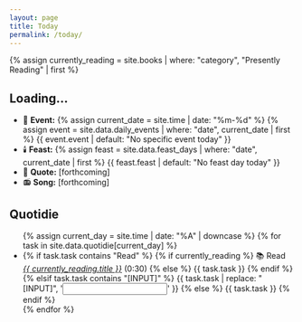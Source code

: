 ```yaml
---
layout: page
title: Today
permalink: /today/
---
```

{% assign currently_reading = site.books | where: "category", "Presently Reading" | first %}
<h2 id="current-date">Loading...</h2>
<ul>
<li>📆 <strong>Event:</strong> 
  {% assign current_date = site.time | date: "%m-%d" %}
  {% assign event = site.data.daily_events | where: "date", current_date | first %}
  <span id="daily-event">{{ event.event | default: "No specific event today" }}</span>
</li>
<li>🕯️ <strong>Feast:</strong> 
  {% assign feast = site.data.feast_days | where: "date", current_date | first %}
  <span id="feast-day">{{ feast.feast | default: "No feast day today" }}</span>
</li>
<li>📝 <strong>Quote:</strong> [forthcoming]</li>
<li>📻 <strong>Song:</strong> [forthcoming]</li>
</ul>
<h2>Quotidie</h2>
<ul id="quotidie-list">
  {% assign current_day = site.time | date: "%A" | downcase %}
  {% for task in site.data.quotidie[current_day] %}
    <li>
      {% if task.task contains "Read" %}
        {% if currently_reading %}
          📚 Read <i><a href="{{ currently_reading.url }}">{{ currently_reading.title }}</a></i> (0:30)
        {% else %}
          {{ task.task }}
        {% endif %}
      {% elsif task.task contains "[INPUT]" %}
        {{ task.task | replace: "[INPUT]", '<input type="text" name="task">' }}
      {% else %}
        {{ task.task }}
      {% endif %}
    </li>
  {% endfor %}
</ul>
<script>
document.addEventListener('DOMContentLoaded', function() {
  // Log site.time
  console.log('site.time:', '{{ site.time | date: "%Y-%m-%d %H:%M:%S %Z" }}');

  function getPacificTime() {
    const options = { 
      timeZone: 'America/Los_Angeles', 
      weekday: 'long', 
      month: 'long', 
      day: 'numeric',
      year: 'numeric',
      hour: '2-digit',
      minute: '2-digit',
      second: '2-digit',
      hour12: false
    };
    return new Date().toLocaleString('en-US', options);
  }
  const pacificTime = getPacificTime();
  console.log('Current Pacific Time:', pacificTime);
  document.getElementById('current-date').textContent = pacificTime.split(',').slice(0, 2).join(',');

  // Function to adjust time if needed
  function adjustTime(timeString, hoursToSubtract) {
    const date = new Date(timeString);
    date.setHours(date.getHours() - hoursToSubtract);
    return date.toISOString();
  }

  // Uncomment and adjust the following line if you need to correct the time
  // const correctedTime = adjustTime('{{ site.time | date: "%Y-%m-%d %H:%M:%S %Z" }}', 7);
  // console.log('Corrected time:', correctedTime);
});
</script>
